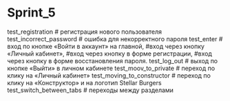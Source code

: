 # Sprint_5
test_registration # регистрация нового пользователя
test_incorrect_password # ошибка для некорректного пароля
test_enter  # вход по кнопке «Войти в аккаунт» на главной,
            #вход через кнопку «Личный кабинет»,
            #вход через кнопку в форме регистрации,
            #вход через кнопку в форме восстановления пароля.
test_log_out #  выход по кнопке «Выйти» в личном кабинете
test_moov_to_private # переход по клику на «Личный кабинет»
test_moving_to_constructor # переход по клику на «Конструктор» и на логотип Stellar Burgers
test_switch_between_tabs # переходы между разделами
